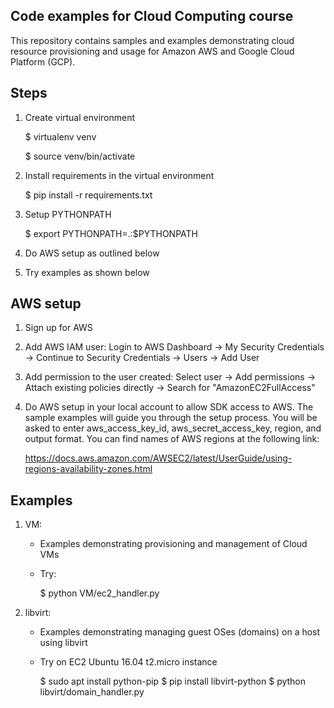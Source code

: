 Code examples for Cloud Computing course
-----------------------------------------

This repository contains samples and examples demonstrating cloud resource provisioning and usage
for Amazon AWS and Google Cloud Platform (GCP).

Steps
------

1) Create virtual environment

   $ virtualenv venv

   $ source venv/bin/activate

2) Install requirements in the virtual environment

   $ pip install -r requirements.txt

3) Setup PYTHONPATH

   $ export PYTHONPATH=.:$PYTHONPATH

4) Do AWS setup as outlined below

5) Try examples as shown below


AWS setup
-----------

1) Sign up for AWS

2) Add AWS IAM user:
   Login to AWS Dashboard -> My Security Credentials -> Continue to Security Credentials -> Users -> Add User

3) Add permission to the user created:
   Select user -> Add permissions -> Attach existing policies directly -> Search for "AmazonEC2FullAccess"

4) Do AWS setup in your local account to allow SDK access to AWS.
   The sample examples will guide you through the setup process. You will be asked to enter
   aws_access_key_id, aws_secret_access_key, region, and output format.
   You can find names of AWS regions at the following link:

   https://docs.aws.amazon.com/AWSEC2/latest/UserGuide/using-regions-availability-zones.html


Examples
---------
1) VM: 
   - Examples demonstrating provisioning and management of Cloud VMs
   - Try:

     $ python VM/ec2_handler.py

2) libvirt:
   - Examples demonstrating managing guest OSes (domains) on a host using libvirt
   - Try on EC2 Ubuntu 16.04 t2.micro instance

     $ sudo apt install python-pip
     $ pip install libvirt-python
     $ python libvirt/domain_handler.py